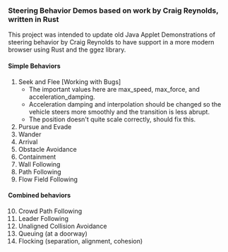 ### Steering Behavior Demos based on work by Craig Reynolds, written in Rust

This project was intended to update old Java Applet Demonstrations of steering behavior by Craig Reynolds to have support in a more modern browser using Rust and the ggez library. 

#### Simple Behaviors 
1. Seek and Flee [Working with Bugs] <br />
   - The important values here are max_speed, max_force, and acceleration_damping.
   - Acceleration damping and interpolation should be changed so the vehicle steers more smoothly and the transition is less abrupt.
   - The position doesn't quite scale correctly, should fix this. 
3. Pursue and Evade 
4. Wander 
5. Arrival 
6. Obstacle Avoidance 
7. Containment 
8. Wall Following 
9. Path Following 
10. Flow Field Following 

#### Combined behaviors 
10. Crowd Path Following 
11. Leader Following 
12. Unaligned Collision Avoidance 
13. Queuing (at a doorway) 
14. Flocking (separation, alignment, cohesion)


   
   
